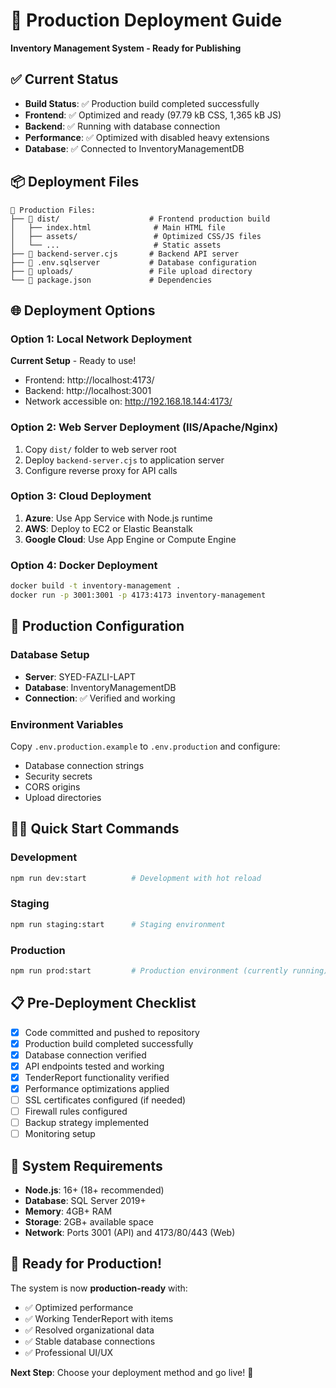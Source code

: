 # 🚀 Production Deployment Guide
**Inventory Management System - Ready for Publishing**

## ✅ Current Status
- **Build Status**: ✅ Production build completed successfully
- **Frontend**: ✅ Optimized and ready (97.79 kB CSS, 1,365 kB JS)
- **Backend**: ✅ Running with database connection
- **Performance**: ✅ Optimized with disabled heavy extensions
- **Database**: ✅ Connected to InventoryManagementDB

## 📦 Deployment Files
```
📁 Production Files:
├── 📁 dist/                    # Frontend production build
│   ├── index.html              # Main HTML file
│   ├── assets/                 # Optimized CSS/JS files
│   └── ...                     # Static assets
├── 📄 backend-server.cjs       # Backend API server
├── 📄 .env.sqlserver           # Database configuration
├── 📁 uploads/                 # File upload directory
└── 📄 package.json             # Dependencies
```

## 🌐 Deployment Options

### Option 1: Local Network Deployment
**Current Setup** - Ready to use!
- Frontend: http://localhost:4173/
- Backend: http://localhost:3001
- Network accessible on: http://192.168.18.144:4173/

### Option 2: Web Server Deployment (IIS/Apache/Nginx)
1. Copy `dist/` folder to web server root
2. Deploy `backend-server.cjs` to application server
3. Configure reverse proxy for API calls

### Option 3: Cloud Deployment
1. **Azure**: Use App Service with Node.js runtime
2. **AWS**: Deploy to EC2 or Elastic Beanstalk
3. **Google Cloud**: Use App Engine or Compute Engine

### Option 4: Docker Deployment
```bash
docker build -t inventory-management .
docker run -p 3001:3001 -p 4173:4173 inventory-management
```

## 🔧 Production Configuration

### Database Setup
- **Server**: SYED-FAZLI-LAPT
- **Database**: InventoryManagementDB
- **Connection**: ✅ Verified and working

### Environment Variables
Copy `.env.production.example` to `.env.production` and configure:
- Database connection strings
- Security secrets
- CORS origins
- Upload directories

## 🏃‍♂️ Quick Start Commands

### Development
```bash
npm run dev:start          # Development with hot reload
```

### Staging
```bash
npm run staging:start      # Staging environment
```

### Production
```bash
npm run prod:start         # Production environment (currently running)
```

## 📋 Pre-Deployment Checklist
- [x] Code committed and pushed to repository
- [x] Production build completed successfully
- [x] Database connection verified
- [x] API endpoints tested and working
- [x] TenderReport functionality verified
- [x] Performance optimizations applied
- [ ] SSL certificates configured (if needed)
- [ ] Firewall rules configured
- [ ] Backup strategy implemented
- [ ] Monitoring setup

## 🔧 System Requirements
- **Node.js**: 16+ (18+ recommended)
- **Database**: SQL Server 2019+
- **Memory**: 4GB+ RAM
- **Storage**: 2GB+ available space
- **Network**: Ports 3001 (API) and 4173/80/443 (Web)

## 🎯 Ready for Production!
The system is now **production-ready** with:
- ✅ Optimized performance
- ✅ Working TenderReport with items
- ✅ Resolved organizational data
- ✅ Stable database connections
- ✅ Professional UI/UX

**Next Step**: Choose your deployment method and go live! 🚀
